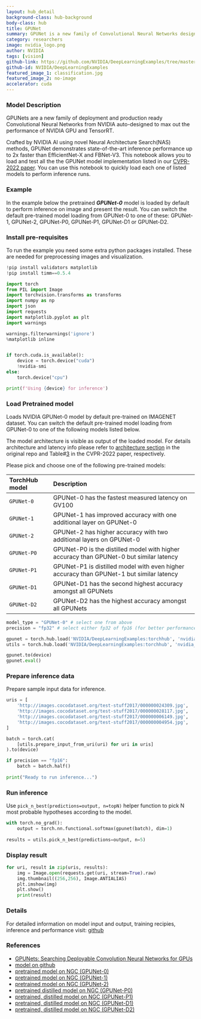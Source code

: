 ```yaml
---
layout: hub_detail
background-class: hub-background
body-class: hub
title: GPUNet
summary: GPUNet is a new family of Convolutional Neural Networks designed to max out the performance of NVIDIA GPU and TensorRT.
category: researchers
image: nvidia_logo.png
author: NVIDIA
tags: [vision]
github-link: https://github.com/NVIDIA/DeepLearningExamples/tree/master/PyTorch/Classification/GPUNet
github-id: NVIDIA/DeepLearningExamples
featured_image_1: classification.jpg
featured_image_2: no-image
accelerator: cuda
---
```



### Model Description
GPUNets are a new family of deployment and production ready Convolutional Neural Networks from NVIDIA auto-designed to max out the performance of NVIDIA GPU and TensorRT. 

Crafted by NVIDIA AI using novel Neural Architecture Search(NAS) methods, GPUNet demonstrates state-of-the-art inference performance up to 2x faster than EfficientNet-X and FBNet-V3. This notebook allows you to load and test all the the GPUNet model implementation listed in our [CVPR-2022 paper](https://arxiv.org/pdf/2205.00841.pdf). You can use this notebook to quickly load each one of listed models to perform inference runs.

### Example
In the example below the pretrained ***GPUNet-0*** model is loaded by default to perform inference on image and present the result. You can switch the default pre-trained model loading from GPUNet-0 to one of these: GPUNet-1, GPUNet-2, GPUNet-P0, GPUNet-P1, GPUNet-D1 or GPUNet-D2.
### Install pre-requisites
To run the example you need some extra python packages installed. These are needed for preprocessing images and visualization.
```python
!pip install validators matplotlib
!pip install timm==0.5.4
```

```python
import torch
from PIL import Image
import torchvision.transforms as transforms
import numpy as np
import json
import requests
import matplotlib.pyplot as plt
import warnings

warnings.filterwarnings('ignore')
%matplotlib inline


if torch.cuda.is_available():
    device = torch.device("cuda") 
    !nvidia-smi
else:
    torch.device("cpu")

print(f'Using {device} for inference')
```

### Load Pretrained model
Loads NVIDIA GPUNet-0 model by default pre-trained on IMAGENET dataset. You can switch the default pre-trained model loading from GPUNet-0 to one of the following models listed below. 

The model architecture is visible as output of the loaded model. For details architecture and latency info please refer to [architecture section](https://github.com/NVIDIA/DeepLearningExamples/tree/torchhub/PyTorch/Classification/GPUNet#model-architecture) in the original repo and Table#[3](https://arxiv.org/pdf/2205.00841.pdf) in the CVPR-2022 paper, respectively. 

Please pick and choose one of the following pre-trained models:

| TorchHub model | Description |
| :----- | :----- |
| `GPUNet-0` | GPUNet-0 has the fastest measured latency on GV100 |
| `GPUNet-1` | GPUNet-1 has improved accuracy with one additional layer on GPUNet-0|
| `GPUNet-2` | GPUNet-2 has higher accuracy with two additional layers on GPUNet-0 |
| `GPUNet-P0` | GPUNet-P0 is the distilled model with higher accuracy than GPUNet-0 but similar latency|
| `GPUNet-P1` | GPUNet-P1 is distilled model with even higher accuracy than GPUNet-1 but similar latency |
| `GPUNet-D1` | GPUNet-D1 has the second highest accuracy amongst all GPUNets|
| `GPUNet-D2` | GPUNet-D2 has the highest accuracy amongst all GPUNets |

```python
model_type = "GPUNet-0" # select one from above
precision = "fp32" # select either fp32 of fp16 (for better performance on GPU)

gpunet = torch.hub.load('NVIDIA/DeepLearningExamples:torchhub', 'nvidia_gpunet', pretrained=True, model_type=model_type, model_math=precision)
utils = torch.hub.load('NVIDIA/DeepLearningExamples:torchhub', 'nvidia_convnets_processing_utils')

gpunet.to(device)
gpunet.eval()
```

### Prepare inference data
Prepare sample input data for inference.
```python
uris = [
    'http://images.cocodataset.org/test-stuff2017/000000024309.jpg',
    'http://images.cocodataset.org/test-stuff2017/000000028117.jpg',
    'http://images.cocodataset.org/test-stuff2017/000000006149.jpg',
    'http://images.cocodataset.org/test-stuff2017/000000004954.jpg',
]

batch = torch.cat(
    [utils.prepare_input_from_uri(uri) for uri in uris]
).to(device)

if precision == "fp16":
    batch = batch.half()
    
print("Ready to run inference...")
```

### Run inference
Use `pick_n_best(predictions=output, n=topN)` helper function to pick N most probable hypotheses according to the model.

```python
with torch.no_grad():
    output = torch.nn.functional.softmax(gpunet(batch), dim=1)
    
results = utils.pick_n_best(predictions=output, n=5)
```

### Display result
```python
for uri, result in zip(uris, results):
    img = Image.open(requests.get(uri, stream=True).raw)
    img.thumbnail((256,256), Image.ANTIALIAS)
    plt.imshow(img)
    plt.show()
    print(result)
```

### Details
For detailed information on model input and output, training recipies, inference and performance visit:
[github](https://github.com/NVIDIA/DeepLearningExamples/tree/master/PyTorch/Classification/GPUNet)

### References

 - [GPUNets: Searching Deployable Convolution Neural Networks for GPUs](https://arxiv.org/pdf/2205.00841.pdf)
 - [model on github](https://github.com/NVIDIA/DeepLearningExamples/tree/master/PyTorch/Classification/GPUNet)
 - [pretrained model on NGC (GPUNet-0)](https://catalog.ngc.nvidia.com/orgs/nvidia/teams/dle/models/gpunet_0_pyt_ckpt)
 - [pretrained model on NGC (GPUNet-1)](https://catalog.ngc.nvidia.com/orgs/nvidia/teams/dle/models/gpunet_1_pyt_ckpt)
 - [pretrained model on NGC (GPUNet-2)](https://catalog.ngc.nvidia.com/orgs/nvidia/teams/dle/models/gpunet_2_pyt_ckpt)
 - [pretrained distilled model on NGC (GPUNet-P0)](https://catalog.ngc.nvidia.com/orgs/nvidia/teams/dle/models/gpunet_p0_pyt_ckpt)
 - [pretrained, distilled model on NGC (GPUNet-P1)](https://catalog.ngc.nvidia.com/orgs/nvidia/teams/dle/models/gpunet_p1_pyt_ckpt)
 - [pretrained, distilled model on NGC (GPUNet-D1)](https://catalog.ngc.nvidia.com/orgs/nvidia/teams/dle/models/gpunet_d1_pyt_ckpt)
 - [pretrained, distilled model on NGC (GPUNet-D2)](https://catalog.ngc.nvidia.com/orgs/nvidia/teams/dle/models/gpunet_d2_pyt_ckpt)

